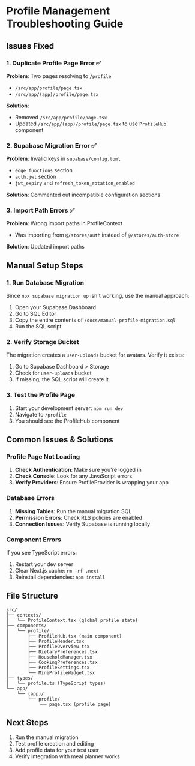 # Profile Management Troubleshooting Guide

## Issues Fixed

### 1. Duplicate Profile Page Error ✅
**Problem**: Two pages resolving to `/profile`
- `/src/app/profile/page.tsx` 
- `/src/app/(app)/profile/page.tsx`

**Solution**: 
- Removed `/src/app/profile/page.tsx`
- Updated `/src/app/(app)/profile/page.tsx` to use `ProfileHub` component

### 2. Supabase Migration Error ✅
**Problem**: Invalid keys in `supabase/config.toml`
- `edge_functions` section
- `auth.jwt` section
- `jwt_expiry` and `refresh_token_rotation_enabled`

**Solution**: Commented out incompatible configuration sections

### 3. Import Path Errors ✅
**Problem**: Wrong import paths in ProfileContext
- Was importing from `@/stores/auth` instead of `@/stores/auth-store`

**Solution**: Updated import paths

## Manual Setup Steps

### 1. Run Database Migration
Since `npx supabase migration up` isn't working, use the manual approach:

1. Open your Supabase Dashboard
2. Go to SQL Editor
3. Copy the entire contents of `/docs/manual-profile-migration.sql`
4. Run the SQL script

### 2. Verify Storage Bucket
The migration creates a `user-uploads` bucket for avatars. Verify it exists:
1. Go to Supabase Dashboard > Storage
2. Check for `user-uploads` bucket
3. If missing, the SQL script will create it

### 3. Test the Profile Page
1. Start your development server: `npm run dev`
2. Navigate to `/profile`
3. You should see the ProfileHub component

## Common Issues & Solutions

### Profile Page Not Loading
1. **Check Authentication**: Make sure you're logged in
2. **Check Console**: Look for any JavaScript errors
3. **Verify Providers**: Ensure ProfileProvider is wrapping your app

### Database Errors
1. **Missing Tables**: Run the manual migration SQL
2. **Permission Errors**: Check RLS policies are enabled
3. **Connection Issues**: Verify Supabase is running locally

### Component Errors
If you see TypeScript errors:
1. Restart your dev server
2. Clear Next.js cache: `rm -rf .next`
3. Reinstall dependencies: `npm install`

## File Structure
```
src/
├── contexts/
│   └── ProfileContext.tsx (global profile state)
├── components/
│   └── profile/
│       ├── ProfileHub.tsx (main component)
│       ├── ProfileHeader.tsx
│       ├── ProfileOverview.tsx
│       ├── DietaryPreferences.tsx
│       ├── HouseholdManager.tsx
│       ├── CookingPreferences.tsx
│       ├── ProfileSettings.tsx
│       └── MiniProfileWidget.tsx
├── types/
│   └── profile.ts (TypeScript types)
└── app/
    └── (app)/
        └── profile/
            └── page.tsx (profile page)
```

## Next Steps
1. Run the manual migration
2. Test profile creation and editing
3. Add profile data for your test user
4. Verify integration with meal planner works